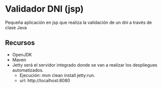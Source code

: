 # Validador DNI (jsp)

Pequeña aplicación en jsp que realiza la validación de un dni a través de clase Java
## Recursos
- OpenJDK
- Maven
- Jetty será el servidor integrado donde se van a realizar los despliegues automatizados.
  - Ejecución: mvn clean install jetty:run.
  - url: http://localhost:8080

